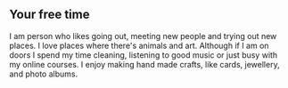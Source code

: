 
## Your free time

I am person who likes going out, meeting new people and trying out new places. I love places where there's animals and art. 
Although if I am on doors I spend my time cleaning, listening to good music or just busy with my online courses.
I enjoy making hand made crafts, like cards, jewellery, and photo albums.